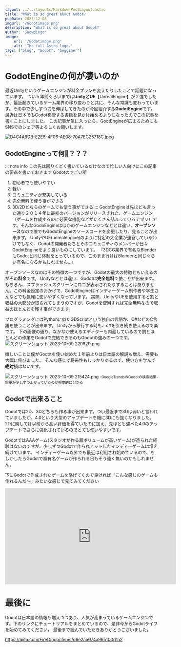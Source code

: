 ```yaml
---
layout: ../../layouts/MarkdownPostLayout.astro
title: 'What is so great about Godot?'
pubDate: 2023-12-08
imgurl: '/Godotimage.png'
description: 'What is so great about Godot?'
author: 'Snowdingo'
image:
    url: '/Godotimage.png'
    alt: 'The full Astro logo.'
tags: ["blog", "Godot", "begginer"]
---
```

# GodotEngineの何が凄いのか
最近Unityというゲームエンジンが料金プランを変えたりしたことで話題になっています。
つい５年前ぐらいまでは**UnityとUE**【UnrealEngine】が２強でしたが、最近起きているゲーム業界の移り変わりと共に、そんな常識も変わっています。その中で少しずつ力を伸ばしてきたのが今回紹介する**GodotEngine**です。
最近は日本でもGodot移管する書籍を見かけ始めるようになったのでこの記事を書くことにしました。
この記事が気に入ったら、GootEngineが広まるためにもSNSでのシェア等よろしくお願いします。

![D4C4A8DB-E2E6-4F06-AE08-70A7EC25718C.jpeg](https://qiita-image-store.s3.ap-northeast-1.amazonaws.com/0/2850578/c56b2522-9b13-90c5-7983-9d34f62a587d.jpeg)

## GodotEngineって何🤔？？？
::: note info
この先は回りくどく書いているだけなので忙しい人向けにこの記事の要点を書いておきます
Godotのすごい所
1. 初心者でも使いやすい
2. 軽い
2. コミュニティが充実している
2. 完全無料で使う事ができる
2. 3D/2Dどちらのゲームでも使う事ができる
:::
GodotEngineは先ほども言った通り２０１４年に最初のバージョンがリリースされた、ゲームエンジン（ゲームを作成するのに必要な機能などがたくさん詰まっているアプリ）です。そんなGodoEngineはほかのゲームエンジンなどとは違い、**オープンソース**なので誰でもGodotEngineのソースコードを変更したり、見ることが出来ます。
UnityやUE(unrealengine)のように特定の大企業が運営しているわけでもなく、Godotの開発者たちとそのコミュニティのメンバーが日々GodotEngineをより良いものにしています。
『3DCG業界で有名なBlenderもGodotと同じ体制をとっているので、このまま行けばBlenderと同じぐらい有名になるかもしれません…』

オープンソースなのはその特徴の一つですが、Godotの最大の特徴ともいえるのがその**料金**です。
Unityなどとは違い、Godotは**完全無料**で使ことが出来ます。
もちろん、スプラッシュスクリーンにロゴが表示されたりすることはありません。この料金設定のおかげで、GodotEngineはインディーゲーム制作者や学生さんなどでも気軽に使いやすくなっています。
実際、UnityやUEを使用すると割と収益の大部分が取られてしまうのですが、Godotを使用すれば完全無料なので収益のほとんどを残す事ができます。

プログラミングにはPythonに似たGDScriptという独自の言語か、C#などのC言語を使うことが出来ます。
Unityから移行する時も、c#を引き続き使えるので楽です。
下の画像の通り、なかなか使えるエディターも内蔵しているので割とほとんどの作業をGodotで完結できるのもGodotの強みの一つです。
![スクリーンショット 2023-10-09 220629.png](https://qiita-image-store.s3.ap-northeast-1.amazonaws.com/0/2850578/a200aff7-ee7c-8708-37e2-a7cfb5ed8ef7.png)

嬉しいことに僕がGodotを使い始めた１年前よりは日本語の解説も増え、需要も大幅に伸びました。
そんな感じで将来性もしっかりあるので、使い方を学んで**絶対**損はないです。

![スクリーンショット 2023-10-09 215424.png](https://qiita-image-store.s3.ap-northeast-1.amazonaws.com/0/2850578/a1483626-3933-ce6a-0add-83e64c198fda.png)
<small>-GoogleTrendsのGodotの検索結果-
需要が少しずつ上がっているのが視覚的に分かる</small>

## Godotで出来ること
Godotでは2D、3Dどちらも作る事が出来ます。つい最近まで3Dは弱いと言われていましたが、4.0という大型のアップデートを機に3Dにも強くなりました。2Dに関しては以前から高い評価を得ていたのに加え、先ほども述べた4.0のアップデートでさらに強化されているのでとても使いやすいです。


GodotではAAAゲーム(スタジオが作る超ボリュームが高いゲーム)が造られた経験はないのですが、少しずつGodotで作られヒットしたインディーゲームは増え続けています。
インディーゲーム以外でも最近は利用され始めているので、もしかしたらGodotで超有名ゲームが作られる日もそう遠く無いのかもしれません。

下にGodotで作成されたゲームを挙げてくので良ければ「こんな感じのゲームも作れるんだ〜」みたいな感じで見てみてください

<iframe width="560" height="315" src="https://www.youtube.com/embed/UAS_pUTFA7o?si=W5rOJQMFEtPYd_Dj" title="YouTube video player" frameborder="0" allow="accelerometer; autoplay; clipboard-write; encrypted-media; gyroscope; picture-in-picture; web-share" allowfullscreen></iframe>

# 最後に　
Godotは日本語の情報も増えつつあり、人気が高まっているゲームエンジンです。下のリンクにチュートリアルをまとめているので、是非今からGodotライフを始めてみてください。
最後まで読んでいただきありがとうございました。

https://qiita.com/FireDingo/items/d6e2a5674a965100d1a2

